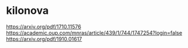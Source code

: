# kilonova
https://arxiv.org/pdf/1710.11576
https://academic.oup.com/mnras/article/439/1/744/1747254?login=false
https://arxiv.org/pdf/1910.01617